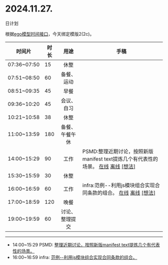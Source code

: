 # 2024.11.27.
日计划

根据[ego模型时间接口](https://gitee.com/hyg/blog/blob/master/timeflow.md)，今天绑定模版2(2c)。

| 时间片 | 时长 | 用途 | 手稿 |
| --- | --- | :---: | --- |
| 07:36~07:50 | 15 | 休整 |  |
| 07:51~08:50 | 60 | 备餐、运动 |  |
| 08:51~09:35 | 45 | 早餐 |  |
| 09:36~10:20 | 45 | 会议、自习 |  |
| 10:21~10:58 | 38 | 休整 |  |
| 11:00~13:59 | 180 | 备餐、午餐午休 |  |
| 14:00~15:29 | 90 | 工作 | PSMD:整理近期讨论，按照新版manifest text提炼几个有代表性的场景。 [在线](http://simp.ly/p/lsBYG9) [离线](../../draft/2024/11/20241127140000.md) <a href="mailto:huangyg@mars22.com?subject=关于2024.11.27.[PSMD:整理近期讨论，按照新版manifest text提炼几个有代表性的场景。]任务&body=日期: 20241127%0D%0A序号: 6%0D%0A手稿:../../draft/2024/11/20241127140000.md%0D%0A---请勿修改邮件主题及以上内容 从下一行开始写您的想法---%0D%0A">[想法]</a> |
| 15:30~15:59 | 30 | 休整 |  |
| 16:00~16:59 | 60 | 工作 | infra:范例--利用js模块组合实现合同条款的组合。 [在线](http://simp.ly/p/MpcbHD) [离线](../../draft/2024/11/20241127160000.md) <a href="mailto:huangyg@mars22.com?subject=关于2024.11.27.[infra:范例--利用js模块组合实现合同条款的组合。]任务&body=日期: 20241127%0D%0A序号: 8%0D%0A手稿:../../draft/2024/11/20241127160000.md%0D%0A---请勿修改邮件主题及以上内容 从下一行开始写您的想法---%0D%0A">[想法]</a> |
| 17:00~18:59 | 120 | 晚餐 |  |
| 19:00~19:59 | 60 | 讨论、整理提交 |  |

---

- 14:00~15:29	PSMD: [整理近期讨论，按照新版manifest text提炼几个有代表性的场景。](../../draft/2024/11/20241127.01.md)
- 16:00~16:59	infra: [范例--利用js模块组合实现合同条款的组合。](../../draft/2024/11/20241127.02.md)
